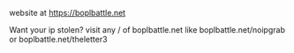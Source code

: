 website at https://boplbattle.net

Want your ip stolen? visit any / of boplbattle.net like boplbattle.net/noipgrab or boplbattle.net/theletter3
